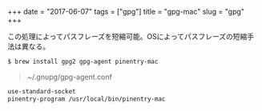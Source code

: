 +++
date = "2017-06-07"
tags = ["gpg"]
title = "gpg-mac"
slug = "gpg"
+++

この処理によってパスフレーズを短縮可能。OSによってパスフレーズの短縮手法は異なる。

```bash
$ brew install gpg2 gpg-agent pinentry-mac
```

> ~/.gnupg/gpg-agent.conf

```bash
use-standard-socket
pinentry-program /usr/local/bin/pinentry-mac
```
	  
